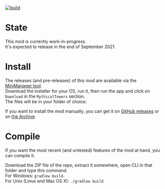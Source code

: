 [![build](https://github.com/RedGrapefruit09/MythicalTowers/actions/workflows/build.yml/badge.svg)](https://github.com/RedGrapefruit09/MythicalTowers/actions/workflows/build.yml)

# State

This mod is currently work-in-progress.  
It's expected to release in the end of September 2021.

# Install

The releases (and pre-releases) of this mod are available via the [MiniManager tool](https://github.com/RedGrapefruit09/MiniManager).\
Download the installer for your OS, run it, then run the app and click on `Download` in the `MythicalTowers` section.\
The files will be in your folder of choice.

If you want to install the mod manually, you can get it on [GitHub releases](https://github.com/RedGrapefruit09/MythicalTowers/releases) or
on [the Archive](https://github.com/RedGrapefruit09/Archive).

# Compile

If you want the most recent (and untested) features of the mod at hand, you can compile it.

Download the ZIP file of the repo, extract it somewhere, open CLI in that folder and type this command.\
For Windows: `gradlew build`.\
For Unix (Linux and Mac OS X): `./gradlew build`
